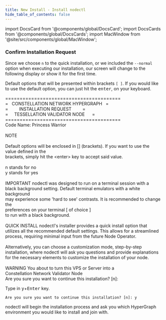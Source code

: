 ```yaml
---
title: New Install - Install nodectl
hide_table_of_contents: false
---
```

<intro-end />

import DocsCard from '@components/global/DocsCard';
import DocsCards from '@components/global/DocsCards';
import MacWindow from '@site/src/components/global/MacWindow';

<head>
  <title>MainNet 2.0 Automation with nodectl</title>
  <meta
    name="description"
    content="nodectl installation of new Node"
  />
</head>

### Confirm Installation Request
Since we choose `n` to the quick installation, or we included the `--normal` option when executing our installation, our screen will change to the following display or show it for the first time.

Default options that will be presented within brackets `[ ]`.  If you would like to use the default option, you can just hit the <kbd>enter</kbd>, on your keyboard.

<MacWindow>
========================================<br />
=&nbsp;&nbsp;&nbsp;CONSTELLATION NETWORK HYPERGRAPH&nbsp;&nbsp;&nbsp;=<br />
=&nbsp;&nbsp;&nbsp;&nbsp;&nbsp;&nbsp;&nbsp;&nbsp;&nbsp;INSTALLATION REQUEST&nbsp;&nbsp;&nbsp;&nbsp;&nbsp;&nbsp;&nbsp;&nbsp;&nbsp;=<br />
=&nbsp;&nbsp;&nbsp;&nbsp;&nbsp;TESSELLATION VALIDATOR NODE&nbsp;&nbsp;&nbsp;&nbsp;&nbsp;&nbsp;=<br />
========================================<br />
 Code Name: Princess Warrior<br />
<br />
   NOTE <br />
<br />
  Default options will be enclosed in [] (brackets). If you want to use the <br />
  value defined in the<br />
  brackets, simply hit the &lt;enter&gt; key to accept said value.<br />
<br />
  n stands for  no <br /> 
  y stands for  yes  <br />
<br />
  IMPORTANT nodectl was designed to run on a terminal session with a<br />
  black background setting. Default terminal emulators with a white background<br />
  may experience some 'hard to see' contrasts. It is recommended to change the<br />
  preferences on your terminal [ of choice ]<br /> 
  to run with a black background.<br />
<br />
  QUICK INSTALL  nodectl's installer provides a quick install option that utilizes all the recommended default settings. This allows for a streamlined process, requiring minimal input from the future Node Operator.<br />
<br />
  Alternatively, you can choose a customization mode, step-by-step installation, where nodectl will ask you questions and provide explanations for the necessary elements to customize the installation of your node.<br />
<br />
  WARNING You about to turn this VPS or Server into a<br />
  Constellation Network Validator Node<br />
  Are you sure you want to continue this installation? [n]: <br />
</MacWindow>

Type in <kbd>y</kbd>+<kbd>Enter</kbd> key.
```
Are you sure you want to continue this installation? [n]: y
```

nodectl will begin the installation process and ask you which HyperGraph environment you would like to install and join with.